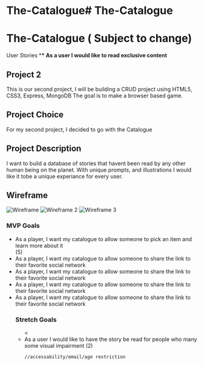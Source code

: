 # The-Catalogue# The-Catalogue

# The-Catalogue ( Subject to change)

User Stories \***\* As a user I would like to read exclusive content**

## Project 2

This is our second project, I will be building a CRUD project using HTML5, CSS3, Express, MongoDB The goal is to make a browser based game.

## Project Choice

For my second project, I decided to go with the Catalogue

## Project Description

I want to build a database of stories that havent been read by any other human being on the planet. With unique prompts, and illustrations I would like it tobe a unique experiance for every user.

## Wireframe

<img src="https://i.imgur.com/nQLJDAm.png" alt="Wireframe"/>
<img src="https://i.imgur.com/AS6St9q.png" alt="Wireframe 2"/></a>
<img src="https://i.imgur.com/CT7z0O1.png" alt="Wireframe 3"/></a>

### MVP Goals

<ul>
  <li>As a player, I want my catalogue to allow someone to pick an item and learn more about it </li> (5)
  <li>As a player, I want my catalogue to allow someone to share the link to their favorite social network</li>
  <li>As a player, I want my catalogue to allow someone to share the link to their favorite social network</li>
  <li>As a player, I want my catalogue to allow someone to share the link to their favorite social network</li>
  <li>As a player, I want my catalogue to allow someone to share the link to their favorite social network</li>
  
### Stretch Goals
<ul>
  <
  <li> As a user I would like to have the story be read for people who many some visual impairment (2)
  
    //accessability/email/age restriction

</ul>

